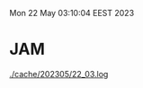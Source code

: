 Mon 22 May 03:10:04 EEST 2023
# JAM
<a href='./cache/202305/22_03.log'>./cache/202305/22_03.log</a>
